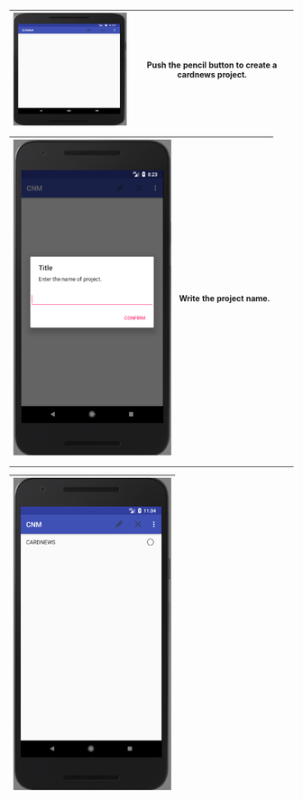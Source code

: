 |<img src = "https://github.com/Lee-Null/green-04/blob/master/Documetation/images/main.png" width="280" height="200">|Push the pencil button to create a cardnews project.|
|:-------------|:--------------:|






|<img src = "https://github.com/Lee-Null/green-04/blob/master/Documetation/images/pencil.png" width="280">|Write the project name.                               |
|:-------------|:--------------:|


-------------


|<img src = "https://github.com/Lee-Null/green-04/blob/master/Documetation/images/create%20cardnews.png" width="280">|
|:--------------:|
